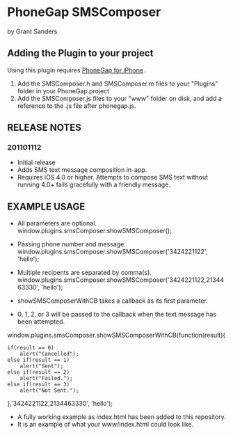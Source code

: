 # PhoneGap SMSComposer #
by Grant Sanders

## Adding the Plugin to your project ##

Using this plugin requires [PhoneGap for iPhone](http://github.com/phonegap/phonegap-iphone).

1. Add the SMSComposer.h and SMSComposer.m files to your "Plugins" folder in your PhoneGap project
2. Add the SMSComposer.js files to your "www" folder on disk, and add a reference to the .js file after phonegap.js.

## RELEASE NOTES ##

### 201101112 ###
* Initial release
* Adds SMS text message composition in-app.
* Requires iOS 4.0 or higher. 
  Attempts to compose SMS text without running 4.0+ fails gracefully with a friendly message.

## EXAMPLE USAGE ##

* All parameters are optional.
window.plugins.smsComposer.showSMSComposer();


* Passing phone number and message.
window.plugins.smsComposer.showSMSComposer('3424221122', 'hello');

* Multiple recipents are separated by comma(s).
window.plugins.smsComposer.showSMSComposer('3424221122,2134463330', 'hello');


* showSMSComposerWithCB takes a callback as its first parameter.  
* 0, 1, 2, or 3 will be passed to the callback when the text message has been attempted.

window.plugins.smsComposer.showSMSComposerWithCB(function(result){

	if(result == 0)
		alert("Cancelled");
	else if(result == 1)
		alert("Sent");
	else if(result == 2)
		alert("Failed.");
	else if(result == 3)
		alert("Not Sent.");		

},'3424221122,2134463330', 'hello');


* A fully working example as index.html has been added to this repository. 
* It is an example of what your www/index.html could look like.